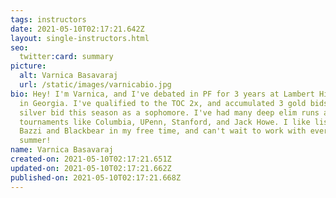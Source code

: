 ```yaml
---
tags: instructors
date: 2021-05-10T02:17:21.642Z
layout: single-instructors.html
seo:
  twitter:card: summary
picture:
  alt: Varnica Basavaraj
  url: /static/images/varnicabio.jpg
bio: Hey! I'm Varnica, and I've debated in PF for 3 years at Lambert High School
  in Georgia. I've qualified to the TOC 2x, and accumulated 3 gold bids and 1
  silver bid this season as a sophomore. I've had many deep elim runs at
  tournaments like Columbia, UPenn, Stanford, and Jack Howe. I like listening to
  Bazzi and Blackbear in my free time, and can't wait to work with everyone this
  summer!
name: Varnica Basavaraj
created-on: 2021-05-10T02:17:21.651Z
updated-on: 2021-05-10T02:17:21.662Z
published-on: 2021-05-10T02:17:21.668Z
---
```

